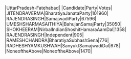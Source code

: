  
|UttarPradesh-Fatehabad|
|Candidate|Party|Votes|
|JITENDRAVERMA|BharatiyaJanataParty|101960|
|RAJENDRASINGH|SamajwadiParty|67596|
|UMESHSHARMASAITHIYA|BahujanSamajParty|35050|
|SHOKHEERAM|NirbalIndianShoshitHamaraAamDal|1358|
|RAJENDRASINGH|Independent|905|
|RAMESHCHANDRA|BharatiyaSubhashSena|776|
|RADHESHYAMKUSHWAH|SanyuktSamajwadiDal|678|
|NoneoftheAbove|NoneoftheAbove|1470|
